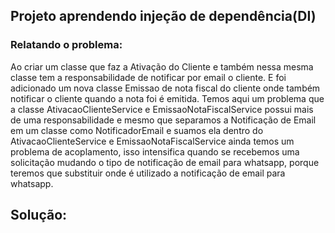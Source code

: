 ## Projeto aprendendo injeção de dependência(DI)

### Relatando o problema: 
Ao criar um classe que faz a Ativação do Cliente e também nessa mesma classe tem
a responsabilidade de notificar por email o cliente. E foi adicionado um nova classe
Emissao de nota fiscal do cliente onde também notificar o cliente quando a nota foi
é emitida. Temos aqui um problema que a classe AtivacaoClienteService e EmissaoNotaFiscalService
possui mais de uma responsabilidade e mesmo que separamos a Notificação de Email em
um classe como NotificadorEmail e suamos ela dentro do AtivacaoClienteService e EmissaoNotaFiscalService
ainda temos um problema de acoplamento, isso intensifica quando se recebemos uma solicitação mudando
o tipo de notificação de email para whatsapp, porque teremos que substituir onde é utilizado a 
notificação de email para whatsapp.

## Solução:
